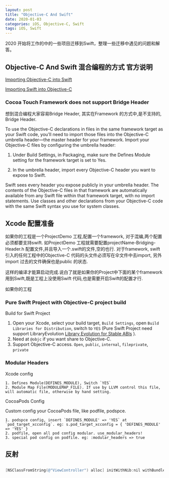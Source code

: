 ```yaml
---
layout: post
title: "Objective-C And Swift"
date: 2020-01-03
categories: iOS, Objective-C, Swift
tags: iOS, Swift
---
```


2020 开始将工作的中的一些项目迁移到Swift，整理一些迁移中遇见的问题和解答。

## Objective-C And Swift 混合编程的方式 官方说明

[Importing Objective-C into Swift](https://developer.apple.com/documentation/swift/imported_c_and_objective-c_apis/importing_objective-c_into_swift)

[Importing Swift into Objective-C](https://developer.apple.com/documentation/swift/imported_c_and_objective-c_apis/importing_swift_into_objective-c)

### Cocoa Touch Framework does not support Bridge Header

想到混合编程大家容易Bridge Header, 其实在Framework 的方式中,是不支持的, Bridge Header.

To use the Objective-C declarations in files in the same framework target as your Swift code, you’ll need to import those files into the Objective-C umbrella header—the master header for your framework. Import your Objective-C files by configuring the umbrella header:

1. Under Build Settings, in Packaging, make sure the Defines Module setting for the framework target is set to Yes.

2. In the umbrella header, import every Objective-C header you want to expose to Swift.

Swift sees every header you expose publicly in your umbrella header. The contents of the Objective-C files in that framework are automatically available from any Swift file within that framework target, with no import statements. Use classes and other declarations from your Objective-C code with the same Swift syntax you use for system classes.

## Xcode 配置准备

如果你的工程是一个ProjectDemo 工程,配置一个framework, 对于混编,两个配置必须都要支持swift.
如ProjectDemo 工程就需要配置projectName-Bridging-Header.h 配置文件,并且导入一个.swift的文件,空的也行.
对于framework, swift 引入的任何工程中的Objective-C 代码的头文件必须写在伞文件中去import, 另外import 过去的文件确保也是public 的状态.

这样的编译才能算启动完成.说白了就是如果你的Project中下面的某个framework 用到Swift,既是工程上没使用Swift 代码,也是需要开启Swift的配置才行.

如果你的工程

### Pure Swift Project with Objective-C project build

Build for Swift Project

1. Open your Xcode, select your build target, `Build Settings`, open `Build Libraries for Distribution`, switch to `YES` (Pure Swift Project need support LibraryEvolution [Library Evolution for Stable ABIs](https://github.com/apple/swift-evolution/blob/master/proposals/0260-library-evolution.md) ).
2. Need at `@objc` if you want share to Objective-C.
3. Support Objective-C access. `Open`, `public`, `internal`, `fileprivate`, `private`

### Modular Headers

Xcode config

    1. Defines Module(DEFINES_MODULE), Switch `YES`
    2. Module Map File(MODULEMAP_FILE). If use by LLVM control this file, will automatic file, otherwise by hand setting.

CocoaPods Config

Custom config your CocoaPods file, like podfile, podspce.

    1. podspce config, insert `DEFINES_MODULE' => 'YES` at `pod_target_xcconfig`. eg: s.pod_target_xcconfig = { 'DEFINES_MODULE' => 'YES' }
    2. podfile, open all pod config modular. use_modular_headers!
    3. special pod config on podfile. eg: :modular_headers => true

## 反射

```Objective-C

[NSClassFromString(@"ViewController") alloc] initWithNib:nil withBundle:nil];

```

``` Swift

```
